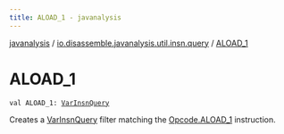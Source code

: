 ```yaml
---
title: ALOAD_1 - javanalysis
---
```


[javanalysis](../index.html) / [io.disassemble.javanalysis.util.insn.query](index.html) / [ALOAD_1](./-a-l-o-a-d_1.html)

# ALOAD_1

`val ALOAD_1: `[`VarInsnQuery`](-var-insn-query/index.html)

Creates a [VarInsnQuery](-var-insn-query/index.html) filter matching the [Opcode.ALOAD_1](#) instruction.

